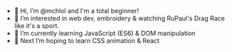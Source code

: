 - 👋 Hi, I’m @mchlol and I'm a total beginner!
- 👀 I’m interested in web dev, embroidery & watching RuPaul's Drag Race like it's a sport.
- 🌱 I’m currently learning JavaScript (ES6) & DOM manipulation
- 💞️ Next I’m hoping to learn CSS animation & React

<!---
mchlol/mchlol is a ✨ special ✨ repository because its `README.md` (this file) appears on your GitHub profile.
You can click the Preview link to take a look at your changes.
--->
